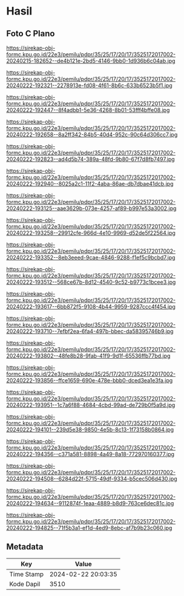 # Hasil

## Foto C Plano

https://sirekap-obj-formc.kpu.go.id/22e3/pemilu/pdpr/35/25/17/20/17/3525172017002-20240215-182652--de4b121e-2bd5-4146-9bb0-1d936b6c04ab.jpg

https://sirekap-obj-formc.kpu.go.id/22e3/pemilu/pdpr/35/25/17/20/17/3525172017002-20240222-192321--2278913e-fd08-4f61-8b6c-633b6523b5f1.jpg

https://sirekap-obj-formc.kpu.go.id/22e3/pemilu/pdpr/35/25/17/20/17/3525172017002-20240222-192447--8f4adbb1-5e36-4268-8b01-53fff4bffe08.jpg

https://sirekap-obj-formc.kpu.go.id/22e3/pemilu/pdpr/35/25/17/20/17/3525172017002-20240222-192658--8a2ff342-84b5-40d4-952c-90c64d306cc7.jpg

https://sirekap-obj-formc.kpu.go.id/22e3/pemilu/pdpr/35/25/17/20/17/3525172017002-20240222-192823--ad4d5b74-389a-48fd-9b80-67f7d8fb7497.jpg

https://sirekap-obj-formc.kpu.go.id/22e3/pemilu/pdpr/35/25/17/20/17/3525172017002-20240222-192940--8025a2c1-11f2-4aba-86ae-db7dbae41dcb.jpg

https://sirekap-obj-formc.kpu.go.id/22e3/pemilu/pdpr/35/25/17/20/17/3525172017002-20240222-193125--aae3629b-073e-4257-af89-b997e53a3002.jpg

https://sirekap-obj-formc.kpu.go.id/22e3/pemilu/pdpr/35/25/17/20/17/3525172017002-20240222-193258--29912cfe-966d-4e10-9969-d52de5f22564.jpg

https://sirekap-obj-formc.kpu.go.id/22e3/pemilu/pdpr/35/25/17/20/17/3525172017002-20240222-193352--8eb3eeed-9cae-4846-9288-f1ef5c9bcbd7.jpg

https://sirekap-obj-formc.kpu.go.id/22e3/pemilu/pdpr/35/25/17/20/17/3525172017002-20240222-193512--568ce67b-8d12-4540-9c52-b9773c1bcee3.jpg

https://sirekap-obj-formc.kpu.go.id/22e3/pemilu/pdpr/35/25/17/20/17/3525172017002-20240222-193617--6bb872f5-9108-4b44-9959-9287ccc4f454.jpg

https://sirekap-obj-formc.kpu.go.id/22e3/pemilu/pdpr/35/25/17/20/17/3525172017002-20240222-193710--7efbf2ea-6fa4-497b-bbec-da58395746b9.jpg

https://sirekap-obj-formc.kpu.go.id/22e3/pemilu/pdpr/35/25/17/20/17/3525172017002-20240222-193802--48fe8b28-9fab-41f9-9d1f-65536ffb77bd.jpg

https://sirekap-obj-formc.kpu.go.id/22e3/pemilu/pdpr/35/25/17/20/17/3525172017002-20240222-193856--ffce1659-690e-478e-bbb0-dced3ea1e3fa.jpg

https://sirekap-obj-formc.kpu.go.id/22e3/pemilu/pdpr/35/25/17/20/17/3525172017002-20240222-193951--1c7a6f88-4684-4cbd-99ad-de729b0f5a9d.jpg

https://sirekap-obj-formc.kpu.go.id/22e3/pemilu/pdpr/35/25/17/20/17/3525172017002-20240222-194101--239d5e38-9850-4e5b-8c13-1f73158b0864.jpg

https://sirekap-obj-formc.kpu.go.id/22e3/pemilu/pdpr/35/25/17/20/17/3525172017002-20240222-194356--c371a581-8898-4a49-8a18-772970160377.jpg

https://sirekap-obj-formc.kpu.go.id/22e3/pemilu/pdpr/35/25/17/20/17/3525172017002-20240222-194508--6284d22f-5715-49df-9334-b5cec506d430.jpg

https://sirekap-obj-formc.kpu.go.id/22e3/pemilu/pdpr/35/25/17/20/17/3525172017002-20240222-194634--9112874f-1eaa-4889-b8d9-763ce6dec81c.jpg

https://sirekap-obj-formc.kpu.go.id/22e3/pemilu/pdpr/35/25/17/20/17/3525172017002-20240222-194825--71f5b3a1-ef1d-4ed9-8ebc-af7b9b23c060.jpg


## Metadata

| Key        | Value               |
| ---------- | ------------------- |
| Time Stamp | 2024-02-22 20:03:35 |
| Kode Dapil | 3510                |



